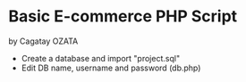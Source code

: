 # Basic E-commerce PHP Script

by Cagatay OZATA

- Create a database and import "project.sql"
- Edit DB name, username and password (db.php)

